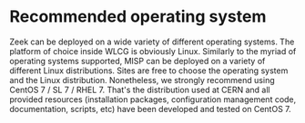 # Recommended operating system

Zeek can be deployed on a wide variety of different operating systems. The platform of choice inside WLCG is obviously Linux. Similarly to the myriad of operating systems supported, MISP can be deployed on a variety of different Linux distributions. Sites are free to choose the operating system and the Linux distribution. Nonetheless, we strongly recommend using CentOS 7 / SL 7 / RHEL 7. That's the distribution used at CERN and all provided resources (installation packages, configuration management code, documentation, scripts, etc) have been developed and tested on CentOS 7.
